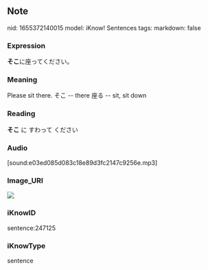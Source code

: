 ## Note
nid: 1655372140015
model: iKnow! Sentences
tags: 
markdown: false

### Expression
<b>そこ</b>に座ってください。

### Meaning
Please sit there.
そこ -- there
座る -- sit, sit down

### Reading
<b>そこ</b> に すわって ください

### Audio
[sound:e03ed085d083c18e89d3fc2147c9256e.mp3]

### Image_URI
<img src="4a64209a7c72d576d29c2a2f824803e5.jpg">

### iKnowID
sentence:247125

### iKnowType
sentence
